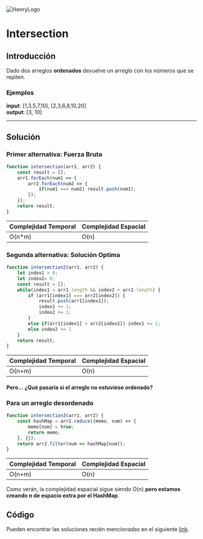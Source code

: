 ![HenryLogo](https://d31uz8lwfmyn8g.cloudfront.net/Assets/logo-henry-white-lg.png)

# Intersection

## Introducción

Dado dos arreglos **ordenados** devuelve un
arreglo con los números que se repiten.

### Ejemplos

**input**: [1,3,5,7,10], [2,3,6,8,10,20]  
**output**: [3, 10]

---

## Solución

### Primer alternativa: Fuerza Bruta

```javascript
function intersection(arr1, arr2) {
    const result = [];
    arr1.forEach(num1 => {
        arr2.forEach(num2 => {
            if(num1 === num2) result.push(num1);
        });
    });
    return result;
}
```

Complejidad Temporal | Complejidad Espacial
--|--
O(n*m)|O(n)

### Segunda alternativa: Solución Optima

```javascript
function intersection2(arr1, arr2) {
    let index1 = 0;
    let index2= 0;
    const result = [];
    while(index1 < arr1.length && index2 < arr2.length) {
        if (arr1[index1] === arr2[index2]) {
            result.push(arr1[index1]);
            index1 += 1;
            index2 += 1;
        }
        else if(arr1[index1] < arr2[index2]) index1 += 1;
        else index2 += 1
    }
    return result;
}
```

Complejidad Temporal | Complejidad Espacial
--|--
O(n+m)|O(n)

#### Pero... ¿Qué pasaría si el arreglo no estuviese ordenado?

### Para un arreglo desordenado

```javascript
function intersection3(arr1, arr2) {
    const hashMap = arr1.reduce((memo, num) => {
        memo[num] = true;
        return memo;
    }, {});
    return arr2.filter(num => hashMap[num]);
}
```

Complejidad Temporal | Complejidad Espacial
--|--
O(n+m)|O(n)

Como verán, la complejidad espacial sigue siendo O(n) **pero estamos creando n de espacio extra por el HashMap**.

## Código

Pueden encontrar las soluciones recién mencionadas en el siguiente [link](https://repl.it/KKep/1).
